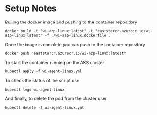 # Setup Notes

Builing the docker image and pushing to the container repositiory

```
docker build -t "wi-azp-linux:latest" -t "eaststarcr.azurecr.io/wi-azp-linux:latest" -f ./wi-azp-linux.dockerfile .
```

Once the image is complete you can push to the container repository

```
docker push "eaststarcr.azurecr.io/wi-azp-linux:latest"
```

To start the container running on the AKS cluster

```
kubectl apply -f wi-agent-linux.yml
```

To check the status of the script use

```
kubectl logs wi-agent-linux
```

And finally, to delete the pod from the cluster user

```
kubectl delete -f wi-agent-linux.yml
```

